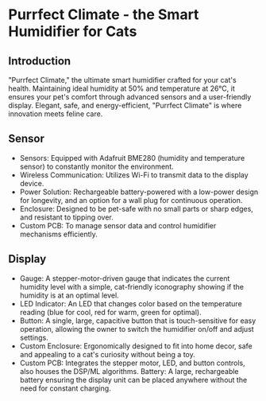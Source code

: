 # Purrfect Climate - the Smart Humidifier for Cats
## Introduction
"Purrfect Climate," the ultimate smart humidifier crafted for your cat's health. Maintaining ideal humidity at 50% and temperature at 26°C, it ensures your pet's comfort through advanced sensors and a user-friendly display. Elegant, safe, and energy-efficient, "Purrfect Climate" is where innovation meets feline care.

## Sensor
- Sensors: Equipped with Adafruit BME280 (humidity and temperature sensor) to constantly monitor the environment.
- Wireless Communication: Utilizes Wi-Fi to transmit data to the display device.
- Power Solution: Rechargeable battery-powered with a low-power design for longevity, and an option for a wall plug for continuous operation.
- Enclosure: Designed to be pet-safe with no small parts or sharp edges, and resistant to tipping over.
- Custom PCB: To manage sensor data and control humidifier mechanisms efficiently.

## Display
- Gauge: A stepper-motor-driven gauge that indicates the current humidity level with a simple, cat-friendly iconography showing if the humidity is at an optimal level.
- LED Indicator: An LED that changes color based on the temperature reading (blue for cool, red for warm, green for optimal).
- Button: A single, large, capacitive button that is touch-sensitive for easy operation, allowing the owner to switch the humidifier on/off and adjust settings.
- Custom Enclosure: Ergonomically designed to fit into home decor, safe and appealing to a cat's curiosity without being a toy.
- Custom PCB: Integrates the stepper motor, LED, and button controls, also houses the DSP/ML algorithms.
Battery: A large, rechargeable battery ensuring the display unit can be placed anywhere without the need for constant charging.
